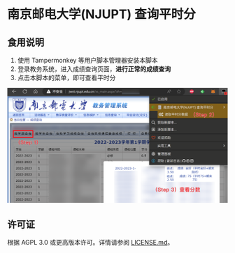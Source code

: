 # 南京邮电大学(NJUPT) 查询平时分
## 食用说明
1. 使用 Tampermonkey 等用户脚本管理器安装本脚本
2. 登录教务系统，进入成绩查询页面，**进行正常的成绩查询**
3. 点击本脚本的菜单，即可查看平时分

![Screenshot](./Screenshot.png)

## 许可证
根据 AGPL 3.0 或更高版本许可。详情请参阅 [LICENSE.md](./LICENSE.md)。  